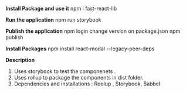 **Install Package and use it**
npm i fast-react-lib

**Run the application**
npm run storybook

**Publish the application**
npm login
change version on package.json
npm publish

**Install Packages**
npm install react-modal --legacy-peer-deps

**Description**
1. Uses storybook to test the componenets .
2. Uses rollup to package the components in dist folder.
3. Dependencies and installations : Roolup , Storybook, Babbel 


